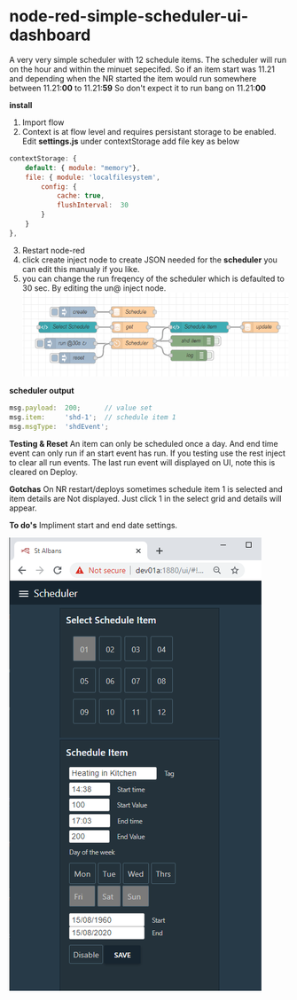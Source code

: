 # node-red-simple-scheduler-ui-dashboard

A very very simple scheduler with 12 schedule items.
The scheduler will run on the hour and within the minuet sepecifed.
So if an item start was 11.21 and depending when the NR started the item would run somewhere between 11.21:**00** to 11.21:**59**
So don't expect it to run bang on 11.21:**00**  

**install** 
1. Import flow
2. Context is at flow level and requires persistant storage to be enabled.
Edit **settings.js** under contextStorage add file key as below

```javascript
contextStorage: {
	default: { module: "memory"},
	file: { module: 'localfilesystem', 
		config: {
			cache: true,
			flushInterval:	30
		}
	}
},
```
3. Restart node-red
4. click create inject node to create JSON needed for the **scheduler** you can edit this manualy if you like.
5. you can change the run freqency of the scheduler which is defaulted to 30 sec. By editing the un@ inject node. 
![flow](https://raw.githubusercontent.com/industrialinternet/node-red-simple-scheduler-ui-dashboard/master/simple-shed-flow.png)

**scheduler output**
```javascript
msg.payload:  200;      // value set 
msg.item:     'shd-1';  // schedule item 1
msg.msgType:  'shdEvent';
```

**Testing & Reset**
An item can only be scheduled once a day.
And end time event can only run if an start event has run.
If you testing use the rest inject to clear all run events.
The last run event will displayed on UI, note this is cleared on Deploy.

**Gotchas**
On NR restart/deploys sometimes schedule item 1 is selected and item details are Not displayed.
Just click 1 in the select grid and details will appear. 


**To do's**
Impliment start and end date settings.

![UI](https://github.com/industrialinternet/node-red-simple-scheduler-ui-dashboard/blob/master/shed-ui.png?raw=true)
